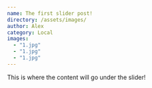 ```yaml
---
name: The first slider post!
directory: /assets/images/
author: Alex
category: Local
images:
  - "1.jpg"
  - "1.jpg"
  - "1.jpg"
---
```

This is where the content will go under the slider!
